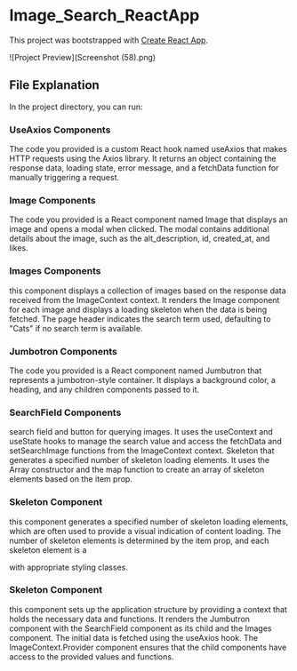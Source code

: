 # Image_Search_ReactApp

This project was bootstrapped with [Create React App](https://github.com/facebook/create-react-app).

![Project Preview](Screenshot (58).png)

## File Explanation

In the project directory, you can run:

### UseAxios Components

The code you provided is a custom React hook named useAxios that makes HTTP requests using the Axios library. It returns an object containing the response data, loading state, error message, and a fetchData function for manually triggering a request.

### Image Components

The code you provided is a React component named Image that displays an image and opens a modal when clicked. The modal contains additional details about the image, such as the alt_description, id, created_at, and likes.

### Images Components

this component displays a collection of images based on the response data received from the ImageContext context. It renders the Image component for each image and displays a loading skeleton when the data is being fetched. The page header indicates the search term used, defaulting to "Cats" if no search term is available.

### Jumbotron Components

The code you provided is a React component named Jumbutron that represents a jumbotron-style container. It displays a background color, a heading, and any children components passed to it.

### SearchField Components

search field and button for querying images. It uses the useContext and useState hooks to manage the search value and access the fetchData and setSearchImage functions from the ImageContext context.
Skeleton that generates a specified number of skeleton loading elements. It uses the Array constructor and the map function to create an array of skeleton elements based on the item prop.

### Skeleton Component

this component generates a specified number of skeleton loading elements, which are often used to provide a visual indication of content loading. The number of skeleton elements is determined by the item prop, and each skeleton element is a <div> with appropriate styling classes.

### Skeleton Component

this component sets up the application structure by providing a context that holds the necessary data and functions. It renders the Jumbutron component with the SearchField component as its child and the Images component. The initial data is fetched using the useAxios hook. The ImageContext.Provider component ensures that the child components have access to the provided values and functions.
